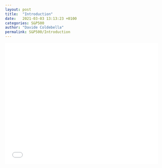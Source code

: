```yaml
---
layout: post
title:  "Introduction"
date:   2021-03-03 13:13:23 +0100
categories: S&P500 
author: "Davide Coldebella"
permalink: S&P500/Introduction
---
```



<iframe src="Correlation_hist_corr.html" width="100%" height="400" id="igraph" scrolling="no" seamless="seamless" frameBorder="0"> </iframe>

